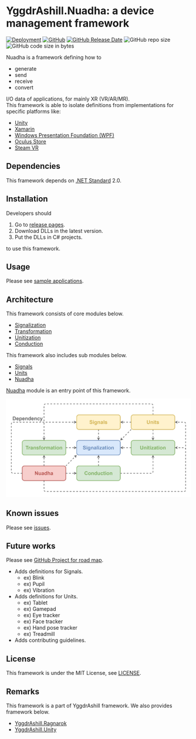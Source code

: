 # YggdrAshill.Nuadha: a device management framework

[![Deployment](https://github.com/do-i-know-it/YggdrAshill.Nuadha/actions/workflows/Deployment.yml/badge.svg)](https://github.com/do-i-know-it/YggdrAshill.Nuadha/actions/workflows/Deployment.yml)
[![GitHub](https://img.shields.io/github/license/do-i-know-it/YggdrAshill.Nuadha)](https://github.com/do-i-know-it/YggdrAshill.Nuadha/blob/main/LICENSE.md)
[![GitHub Release Date](https://img.shields.io/github/release-date/do-i-know-it/YggdrAshill.Nuadha)](https://github.com/do-i-know-it/YggdrAshill.Nuadha/releases)
![GitHub repo size](https://img.shields.io/github/repo-size/do-i-know-it/YggdrAshill.Nuadha)
![GitHub code size in bytes](https://img.shields.io/github/languages/code-size/do-i-know-it/YggdrAshill.Nuadha)

Nuadha is a framework defining how to

- generate
- send
- receive
- convert

I/O data of applications, for mainly XR (VR/AR/MR).  
This framework is able to isolate definitions from implementations for specific platforms like:

- [Unity](https://unity.com/ja)
- [Xamarin](https://docs.microsoft.com/ja-jp/xamarin/get-started/what-is-xamarin)
- [Windows Presentation Foundation (WPF)](https://docs.microsoft.com/ja-jp/visualstudio/designers/getting-started-with-wpf?view=vs-2019)
- [Oculus Store](https://www.oculus.com/)
- [Steam VR](https://store.steampowered.com/steamvr)

## Dependencies

This framework depends on [.NET Standard](https://docs.microsoft.com/ja-jp/dotnet/standard/net-standard) 2.0.

## Installation

Developers should

1. Go to [release pages](https://github.com/do-i-know-it/YggdrAshill.Nuadha/releases).
1. Download DLLs in the latest version.
1. Put the DLLs in C# projects.

to use this framework.

## Usage

Please see [sample applications](https://github.com/do-i-know-it/YggdrAshill.Nuadha/blob/main/YggdrAshill.Nuadha.Samples).

## Architecture

This framework consists of core modules below.

- [Signalization](./Documentation/Signalization.md)
- [Transformation](./Documentation/Transformation.md)
- [Unitization](./Documentation/Unitization.md)
- [Conduction](./Documentation/Conduction.md)

This framework also includes sub modules below.

- [Signals](./Documentation/Signals.md)
- [Units](./Documentation/Units.md)
- [Nuadha](./Documentation/Nuadha.md)

[Nuadha](./Documentation/Nuadha.md) module is an entry point of this framework.

![Image not found.](./Documentation/Resources/FrameworkArchitecture.jpg "Architecture of this framework.")

## Known issues

Please see [issues](https://github.com/do-i-know-it/YggdrAshill.Nuadha/issues).

## Future works

Please see [GitHub Project for road map](https://github.com/do-i-know-it/YggdrAshill.Nuadha/projects/1).

- Adds definitions for Signals.
  - ex) Blink
  - ex) Pupil
  - ex) Vibration
- Adds definitions for Units.
  - ex) Tablet
  - ex) Gamepad
  - ex) Eye tracker
  - ex) Face tracker
  - ex) Hand pose tracker
  - ex) Treadmill
- Adds contributing guidelines.

## License

This framework is under the MIT License, see [LICENSE](./LICENSE.md).

## Remarks

This framework is a part of YggdrAshill framework.
We also provides framework below.

- [YggdrAshill.Ragnarok](https://github.com/do-i-know-it/YggdrAshill.Ragnarok)
- [YggdrAshill.Unity](https://github.com/do-i-know-it/YggdrAshill.Unity)
